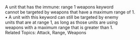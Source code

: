 A unit that has the immune: range 1 weapons keyword  
cannot be targeted by weapons that have a maximum range of 1.  
• A unit with this keyword can still be targeted by enemy  
units that are at range 1, as long as those units are using  
weapons with a maximum range that is greater than 1.  
Related Topics: Attack, Range, Weapons